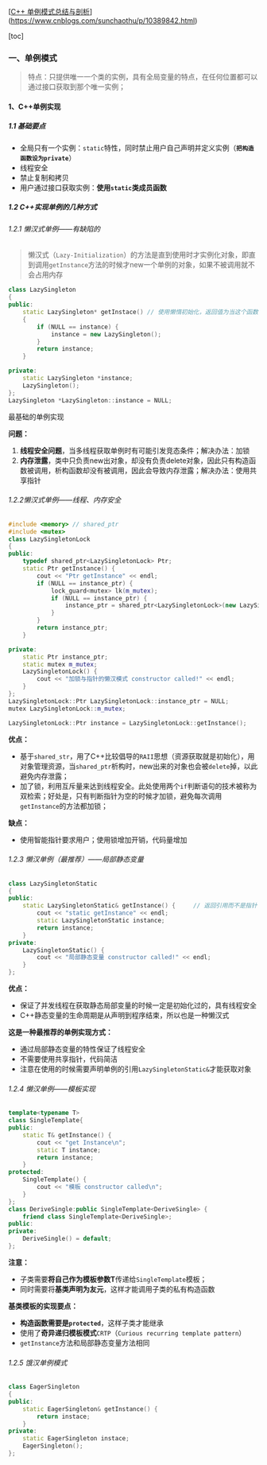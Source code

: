 [[C++ 单例模式总结与剖析](https://www.cnblogs.com/sunchaothu/p/10389842.html)](https://www.cnblogs.com/sunchaothu/p/10389842.html)

[toc]

### 一、单例模式

> 特点：只提供唯一一个类的实例，具有全局变量的特点，在任何位置都可以通过接口获取到那个唯一实例；

#### 1、C++单例实现

##### 1.1 基础要点

- 全局只有一个实例：`static`特性，同时禁止用户自己声明并定义实例（**`把构造函数设为private`**）
- 线程安全
- 禁止复制和拷贝
- 用户通过接口获取实例：**使用`static`类成员函数**

##### 1.2 C++实现单例的几种方式

###### 1.2.1 懒汉式单例——有缺陷的

> 懒汉式（`Lazy-Initialization`）的方法是直到使用时才实例化对象，即直到调用`getInstance`方法的时候才new一个单例的对象，如果不被调用就不会占用内存

```c++
class LazySingleton
{
public:
    static LazySingleton* getInstace() // 使用懒惰初始化，返回值为当这个函数首次被访问时创建的
    {
        if (NULL == instance) {
            instance = new LazySingleton();
        }
        return instance;
    }

private:
    static LazySingleton *instance;
    LazySingleton();
};
LazySingleton *LazySingleton::instance = NULL;
```

最基础的单例实现

**问题：**

1. **线程安全问题**，当多线程获取单例时有可能引发竞态条件；解决办法：加锁
2. **内存泄露**，类中只负责new出对象，却没有负责delete对象，因此只有构造函数被调用，析构函数却没有被调用，因此会导致内存泄露；解决办法：使用共享指针

###### 1.2.2懒汉式单例——线程、内存安全

```C++
#include <memory> // shared_ptr
#include <mutex>
class LazySingletonLock
{
public:
    typedef shared_ptr<LazySingletonLock> Ptr;
    static Ptr getInstance() {
        cout << "Ptr getInstance" << endl;
        if (NULL == instance_ptr) {
            lock_guard<mutex> lk(m_mutex);
            if (NULL == instance_ptr) {
                instance_ptr = shared_ptr<LazySingletonLock>(new LazySingletonLock);
            }
        }
        return instance_ptr;
    }

private:
    static Ptr instance_ptr;
    static mutex m_mutex;
    LazySingletonLock() {
        cout << "加锁与指针的懒汉模式 constructor called!" << endl;
    }
};
LazySingletonLock::Ptr LazySingletonLock::instance_ptr = NULL;	 		// 外部定义
mutex LazySingletonLock::m_mutex;																	// 外部定义

LazySingletonLock::Ptr instance = LazySingletonLock::getInstance();		// 调用
```

**优点：**

- 基于`shared_str`，用了C++比较倡导的`RAII`思想（资源获取就是初始化），用对象管理资源，当`shared_ptr`析构时，new出来的对象也会被`delete`掉，以此避免内存泄露；
- 加了锁，利用互斥量来达到线程安全。此处使用两个`if`判断语句的技术被称为双检索；好处是，只有判断指针为空的时候才加锁，避免每次调用`getInstance`的方法都加锁；

**缺点：**

- 使用智能指针要求用户；使用锁增加开销，代码量增加

###### 1.2.3 懒汉单例（最推荐）——局部静态变量

```c++
class LazySingletonStatic
{
public:
    static LazySingletonStatic& getInstance() {		// 返回引用而不是指针
        cout << "static getInstance" << endl;
        static LazySingletonStatic instance;
        return instance;
    }
private:
    LazySingletonStatic() {
        cout << "局部静态变量 constructor called!" << endl;
    }
};
```

**优点：**

- 保证了并发线程在获取静态局部变量的时候一定是初始化过的，具有线程安全
- C++静态变量的生命周期是从声明到程序结束，所以也是一种懒汉式

**这是一种最推荐的单例实现方式：**

- 通过局部静态变量的特性保证了线程安全
- 不需要使用共享指针，代码简洁
- 注意在使用的时候需要声明单例的引用`LazySingletonStatic&`才能获取对象

###### 1.2.4 懒汉单例——模板实现

```C++
template<typename T>
class SingleTemplate{
public:
    static T& getInstance() {
        cout << "get Instance\n";
        static T instance;
        return instance;
    }
protected:
    SingleTemplate() {
        cout << "模板 constructor called\n";
    }
};
class DeriveSingle:public SingleTemplate<DeriveSingle> {
    friend class SingleTemplate<DeriveSingle>;
public:
private:
    DeriveSingle() = default;
};

```

**注意：**

- 子类需要**将自己作为模板参数T**传递给`SingleTemplate`模板；
- 同时需要将**基类声明为友元**，这样才能调用子类的私有构造函数

**基类模板的实现要点：**

- **构造函数需要是`protected`**，这样子类才能继承
- 使用了**奇异递归模板模式**`CRTP`（`Curious recurring template pattern`）
- `getInstance`方法和局部静态变量方法相同

###### 1.2.5 饿汉单例模式

```C++
class EagerSingleton
{
public:
    static EagerSingleton& getInstance() {
        return instace;
    }
private:
    static EagerSingleton instace;
    EagerSingleton();
};
```





